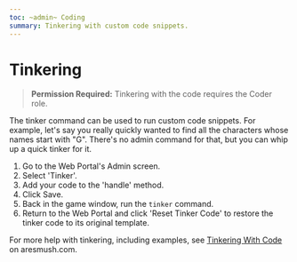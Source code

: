 ```yaml
---
toc: ~admin~ Coding
summary: Tinkering with custom code snippets.
---
```

# Tinkering

> **Permission Required:** Tinkering with the code requires the Coder role.

The tinker command can be used to run custom code snippets.  For example, let's say you really quickly wanted to find all the characters whose names start with "G".  There's no admin command for that, but you can whip up a quick tinker for it.

1. Go to the Web Portal's Admin screen.  
2. Select 'Tinker'.
3. Add your code to the 'handle' method.
4. Click Save.
5. Back in the game window, run the `tinker` command.
6. Return to the Web Portal and click 'Reset Tinker Code' to restore the tinker code to its original template.

For more help with tinkering, including examples, see [Tinkering With Code](http://aresmush.com/tutorials/code/tinker.html) on aresmush.com.